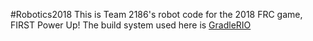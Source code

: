 #Robotics2018
This is Team 2186's robot code for the 2018 FRC game, FIRST Power Up!
The build system used here is [GradleRIO](https://github.com/open-rio/gradlerio)